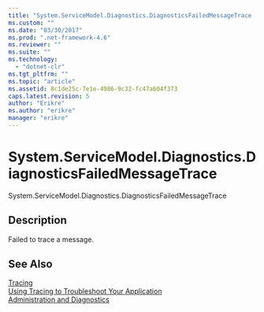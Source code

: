```yaml
---
title: "System.ServiceModel.Diagnostics.DiagnosticsFailedMessageTrace | Microsoft Docs"
ms.custom: ""
ms.date: "03/30/2017"
ms.prod: ".net-framework-4.6"
ms.reviewer: ""
ms.suite: ""
ms.technology: 
  - "dotnet-clr"
ms.tgt_pltfrm: ""
ms.topic: "article"
ms.assetid: 8c1de25c-7e1e-4986-9c32-fc47a604f373
caps.latest.revision: 5
author: "Erikre"
ms.author: "erikre"
manager: "erikre"
---
```

# System.ServiceModel.Diagnostics.DiagnosticsFailedMessageTrace
System.ServiceModel.Diagnostics.DiagnosticsFailedMessageTrace  
  
## Description  
 Failed to trace a message.  
  
## See Also  
 [Tracing](../../../../../docs/framework/wcf/diagnostics/tracing/tracing.md)   
 [Using Tracing to Troubleshoot Your Application](../../../../../docs/framework/wcf/diagnostics/tracing/using-tracing-to-troubleshoot-your-application.md)   
 [Administration and Diagnostics](../../../../../docs/framework/wcf/diagnostics/administration-and-diagnostics.md)